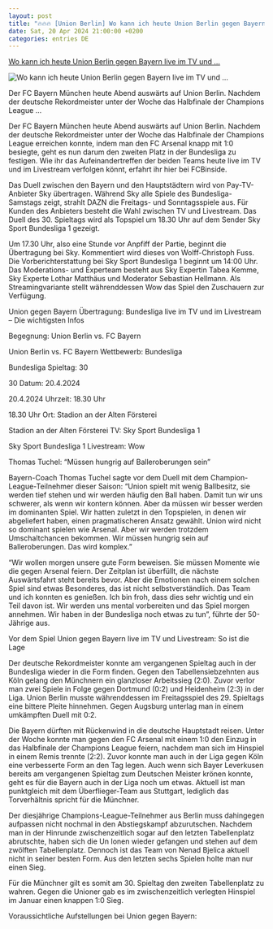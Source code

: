```yaml
---
layout: post
title: "🔥🔥🔥 [Union Berlin] Wo kann ich heute Union Berlin gegen Bayern live im TV und ..."
date: Sat, 20 Apr 2024 21:00:00 +0200
categories: entries DE
---
```

[Wo kann ich heute Union Berlin gegen Bayern live im TV und ...](https://fcbinside.de/2024/04/20/uebertragung-hier-laeuft-union-berlin-gegen-fc-bayern-muenchen-live-im-tv-und-livestream/)

![Wo kann ich heute Union Berlin gegen Bayern live im TV und ...](https://fcbinside.de/wp-content/uploads/2024/04/Thomas-Mueller-29.jpg)

Der FC Bayern München heute Abend auswärts auf Union Berlin. Nachdem der deutsche Rekordmeister unter der Woche das Halbfinale der Champions League ...

Der FC Bayern München heute Abend auswärts auf Union Berlin. Nachdem der deutsche Rekordmeister unter der Woche das Halbfinale der Champions League erreichen konnte, indem man den FC Arsenal knapp mit 1:0 besiegte, geht es nun darum den zweiten Platz in der Bundesliga zu festigen. Wie ihr das Aufeinandertreffen der beiden Teams heute live im TV und im Livestream verfolgen könnt, erfahrt ihr hier bei FCBinside.







Das Duell zwischen den Bayern und den Hauptstädtern wird von Pay-TV-Anbieter Sky übertragen. Während Sky alle Spiele des Bundesliga-Samstags zeigt, strahlt DAZN die Freitags- und Sonntagsspiele aus. Für Kunden des Anbieters besteht die Wahl zwischen TV und Livestream. Das Duell des 30. Spieltags wird als Topspiel um 18.30 Uhr auf dem Sender Sky Sport Bundesliga 1 gezeigt.

Um 17.30 Uhr, also eine Stunde vor Anpfiff der Partie, beginnt die Übertragung bei Sky. Kommentiert wird dieses von Wolff-Christoph Fuss. Die Vorberichterstattung bei Sky Sport Bundesliga 1 beginnt um 14:00 Uhr. Das Moderations- und Experteam besteht aus Sky Expertin Tabea Kemme, Sky Experte Lothar Matthäus und Moderator Sebastian Hellmann. Als Streamingvariante stellt währenddessen Wow das Spiel den Zuschauern zur Verfügung.

Union gegen Bayern Übertragung: Bundesliga live im TV und im Livestream – Die wichtigsten Infos

Begegnung: Union Berlin vs. FC Bayern

Union Berlin vs. FC Bayern Wettbewerb: Bundesliga

Bundesliga Spieltag: 30

30 Datum: 20.4.2024

20.4.2024 Uhrzeit: 18.30 Uhr

18.30 Uhr Ort: Stadion an der Alten Försterei

Stadion an der Alten Försterei TV: Sky Sport Bundesliga 1

Sky Sport Bundesliga 1 Livestream: Wow

Thomas Tuchel: “Müssen hungrig auf Balleroberungen sein”

Bayern-Coach Thomas Tuchel sagte vor dem Duell mit dem Champion-League-Teilnehmer dieser Saison: “Union spielt mit wenig Ballbesitz, sie werden tief stehen und wir werden häufig den Ball haben. Damit tun wir uns schwerer, als wenn wir kontern können. Aber da müssen wir besser werden im dominanten Spiel. Wir hatten zuletzt in den Topspielen, in denen wir abgeliefert haben, einen pragmatischeren Ansatz gewählt. Union wird nicht so dominant spielen wie Arsenal. Aber wir werden trotzdem Umschaltchancen bekommen. Wir müssen hungrig sein auf Balleroberungen. Das wird komplex.”

“Wir wollen morgen unsere gute Form beweisen. Sie müssen Momente wie die gegen Arsenal feiern. Der Zeitplan ist überfüllt, die nächste Auswärtsfahrt steht bereits bevor. Aber die Emotionen nach einem solchen Spiel sind etwas Besonderes, das ist nicht selbstverständlich. Das Team und ich konnten es genießen. Ich bin froh, dass dies sehr wichtig und ein Teil davon ist. Wir werden uns mental vorbereiten und das Spiel morgen annehmen. Wir haben in der Bundesliga noch etwas zu tun”, führte der 50-Jährige aus.

Vor dem Spiel Union gegen Bayern live im TV und Livestream: So ist die Lage

Der deutsche Rekordmeister konnte am vergangenen Spieltag auch in der Bundesliga wieder in die Form finden. Gegen den Tabellensiebzehnten aus Köln gelang den Münchnern ein glanzloser Arbeitssieg (2:0). Zuvor verlor man zwei Spiele in Folge gegen Dortmund (0:2) und Heidenheim (2:3) in der Liga. Union Berlin musste währenddessen im Freitagsspiel des 29. Spieltags eine bittere Pleite hinnehmen. Gegen Augsburg unterlag man in einem umkämpften Duell mit 0:2.

Die Bayern dürften mit Rückenwind in die deutsche Hauptstadt reisen. Unter der Woche konnte man gegen den FC Arsenal mit einem 1:0 den Einzug in das Halbfinale der Champions League feiern, nachdem man sich im Hinspiel in einem Remis trennte (2:2). Zuvor konnte man auch in der Liga gegen Köln eine verbesserte Form an den Tag legen. Auch wenn sich Bayer Leverkusen bereits am vergangenen Spieltag zum Deutschen Meister krönen konnte, geht es für die Bayern auch in der Liga noch um etwas. Aktuell ist man punktgleich mit dem Überflieger-Team aus Stuttgart, lediglich das Torverhältnis spricht für die Münchner.

Der diesjährige Champions-League-Teilnehmer aus Berlin muss dahingegen aufpassen nicht nochmal in den Abstiegskampf abzurutschen. Nachdem man in der Hinrunde zwischenzeitlich sogar auf den letzten Tabellenplatz abrutschte, haben sich die Un Ionen wieder gefangen und stehen auf dem zwölften Tabellenplatz. Dennoch ist das Team von Nenad Bjelica aktuell nicht in seiner besten Form. Aus den letzten sechs Spielen holte man nur einen Sieg.

Für die Münchner gilt es somit am 30. Spieltag den zweiten Tabellenplatz zu wahren. Gegen die Unioner gab es im zwischenzeitlich verlegten Hinspiel im Januar einen knappen 1:0 Sieg.

Voraussichtliche Aufstellungen bei Union gegen Bayern:

